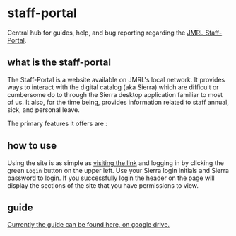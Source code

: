# staff-portal

Central hub for guides, help, and bug reporting regarding the [JMRL Staff-Portal](http://10.0.8.54/staff-portal/home).

## what is the staff-portal

The Staff-Portal is a website available on JMRL's local network. It provides ways to interact with the digital catalog (aka Sierra) which are difficult or cumbersome do to through the Sierra desktop application familiar to most of us. It also, for the time being, provides information related to staff annual, sick, and personal leave.

The primary features it offers are :

## how to use

Using the site is as simple as [visiting the link](http://10.0.8.54/staff-portal/home) and logging in by clicking the green `Login` button on the upper left. Use your Sierra login initials and Sierra password to login. If you successfully login the header on the page will display the sections of the site that you have permissions to view. 

## guide

[Currently the guide can be found here, on google drive.](https://docs.google.com/document/d/1DvPinPNdYjCahzYe5sQiavAGWgfgKjh1vekwf0Uq83A/edit#)
